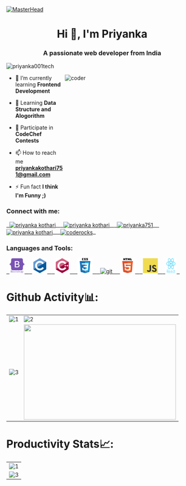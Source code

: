 [![MasterHead](https://www.thebedfordcitizen.org/wp-content/uploads/2016/10/Girls-Who-Code.jpg)](https://priyanka001tech.github.io)

<h1 align="center">Hi 👋, I'm Priyanka</h1> 
<h3 align="center">A passionate web developer from India</h3>
 
<p align="left"> <img src="https://komarev.com/ghpvc/?username=priyanka001tech&label=Profile%20views&color=0e75b6&style=flat" alt="priyanka001tech" /> </p>
<img align="right" width="350px" height="300px" src="https://www.keepsolid.com/blog/wp-content/uploads/2018/12/giphy-article-top-tools-for-managers.gif" alt="coder">

- 🌱 I’m currently learning **Frontend Development** 

- 🌱 Learning **Data Structure and Alogorithm**

- 🌱 Participate in **CodeChef Contests**

- 📫 How to reach me **priyankakothari751@gmail.com**

- ⚡ Fun fact **I think I'm Funny ;)**

<h3 align="left">Connect with me:</h3>
<p align="left">
<a href="https://www.linkedin.com/in/priyanka-k-751aot2020/" target="blank"> &nbsp; <img align="center" src="https://raw.githubusercontent.com/rahuldkjain/github-profile-readme-generator/master/src/images/icons/Social/linked-in-alt.svg" alt="priyanka kothari" height="30" width="40" /> &nbsp; </a>
<a href="#" target="blank"> &nbsp; <img align="center" src="https://raw.githubusercontent.com/rahuldkjain/github-profile-readme-generator/master/src/images/icons/Social/facebook.svg" alt="priyanka kothari" height="30" width="40" /> &nbsp; </a>
<a href="#" target="blank"> &nbsp; <img align="center" src="https://cdn.jsdelivr.net/npm/simple-icons@3.1.0/icons/codechef.svg" alt="priyanka751" height="30" width="40" /> &nbsp; </a>
<a href="#" target="blank"> &nbsp; <img align="center" src="https://raw.githubusercontent.com/rahuldkjain/github-profile-readme-generator/master/src/images/icons/Social/leet-code.svg" alt="priyanka kothari" height="30" width="40" /> &nbsp; </a>
<a href="#" target="blank"> &nbsp; <img align="center" src="https://raw.githubusercontent.com/rahuldkjain/github-profile-readme-generator/master/src/images/icons/Social/geeks-for-geeks.svg" alt="coderocks" height="30" width="40" /> &nbsp; </a>
</p>
 
<h3 align="left">Languages and Tools:</h3>
<p align="left"> <a href="https://getbootstrap.com" target="_blank"> &nbsp; <img src="https://raw.githubusercontent.com/devicons/devicon/master/icons/bootstrap/bootstrap-plain-wordmark.svg" alt="bootstrap" width="40" height="40"/> &nbsp; </a>
<a href="https://www.cprogramming.com/" target="_blank"> &nbsp; <img src="https://raw.githubusercontent.com/devicons/devicon/master/icons/c/c-original.svg" alt="c" width="40" height="40"/> &nbsp; </a>
<a href="https://www.w3schools.com/cpp/" target="_blank"> &nbsp; <img src="https://raw.githubusercontent.com/devicons/devicon/master/icons/cplusplus/cplusplus-original.svg" alt="cplusplus" width="40" height="40"/> &nbsp; </a> 
<a href="https://www.w3schools.com/css/" target="_blank"> &nbsp; <img src="https://raw.githubusercontent.com/devicons/devicon/master/icons/css3/css3-original-wordmark.svg" alt="css3" width="40" height="40"/> &nbsp; </a> 
<a href="https://git-scm.com/" target="_blank"> &nbsp; <img src="https://www.vectorlogo.zone/logos/git-scm/git-scm-icon.svg" alt="git" width="40" height="40"/> &nbsp; </a> 
<a href="https://www.w3.org/html/" target="_blank"> &nbsp; <img src="https://raw.githubusercontent.com/devicons/devicon/master/icons/html5/html5-original-wordmark.svg" alt="html5" width="40" height="40"/> &nbsp; </a> 
<a href="https://developer.mozilla.org/en-US/docs/Web/JavaScript" target="_blank"> &nbsp; <img src="https://raw.githubusercontent.com/devicons/devicon/master/icons/javascript/javascript-original.svg" alt="javascript" width="40" height="40"/> &nbsp; </a> 
<a href="https://reactjs.org/" target="_blank"> &nbsp; <img src="https://raw.githubusercontent.com/devicons/devicon/master/icons/react/react-original-wordmark.svg" alt="react" width="30" height="40"/> &nbsp; </a> </p>

# Github Activity📊:

<table>
  <tr>
    <td><img src="https://github-readme-stats.vercel.app/api?username=priyanka001tech&theme=radical&show_icons=true"  display=block width=100% height=auto  alt="1" ></td>
    <td><img src="https://github-readme-stats.vercel.app/api/top-langs/?username=priyanka001tech&theme=radical&layout=compact&hide=Jupyter%20Notebook"  display=block width=100% height=auto  alt="2" ></td>
   </tr> 
   <tr>
      <td><img src="https://github-readme-streak-stats.herokuapp.com/?user=priyanka001tech&theme=tokyonight"  display=block width=100% height=auto alt="3" ></td>
      <td><img src="https://cdn.dribbble.com/users/2646423/screenshots/5507196/computer.gif"  display=block align="right" width="400px" height="250px"></td>
  </tr>
  
</table>

# Productivity Stats📈:

<table>
  <tr>
    <td><img src="https://github-profile-summary-cards.vercel.app/api/cards/profile-details?username=priyanka001tech&theme=monokai"  display=block width=100% height=auto  alt="1" ></td>
   </tr> 
   <tr>
      <td><img src="https://activity-graph.herokuapp.com/graph?username=priyanka001tech&bg_color=1a1b27&color=be90f2&line=638fda&point=35aea1&area=true"  display=block width=100% height=auto alt="3" ></td>
  </td>
  </tr>
</table>

 <br>
 </p>
 

